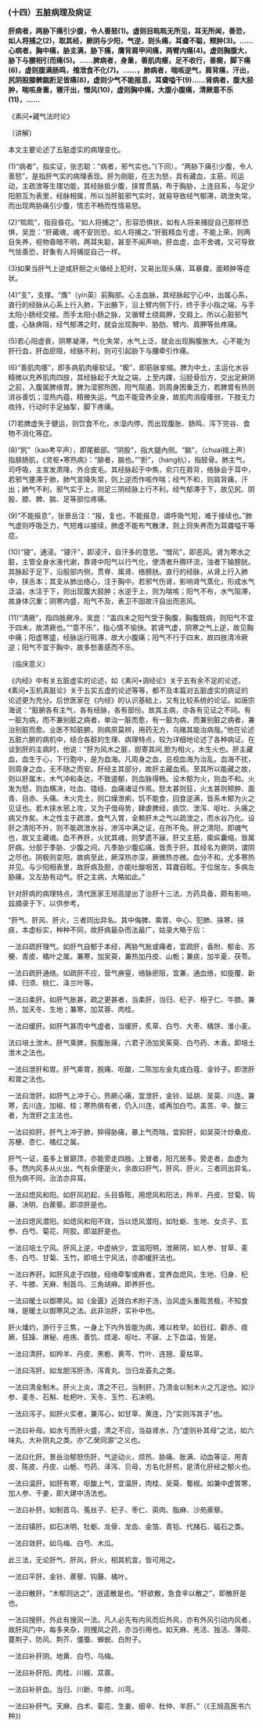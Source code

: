 ### (十四）五脏病理及病证

**肝病者，两胁下痛引少腹，令人善怒(1)。虚则目䀮䀮无所见，耳无所闻，善恐，如人将捕之(2)，取其经，厥阴与少阳，气逆，则头痛，耳聋不聪，颊肿(3)。……心病者，胸中痛，胁支满，胁下痛，膺背肩甲间痛，两臂内痛(4)。虚则胸腹大，胁下与腰相引而痛(5)。……脾病者，身重，善肌肉痿，足不收行，善瘈，脚下痛(6)，虚则腹满肠鸣，飧泄食不化(7)。……，肺病者，喘咳逆气，肩背痛，汗出，尻阴股膝髀腨胻足皆痛(8)，虚则少气不能报息，耳聋嗌干(9)……肾病者，腹大胫肿，喘咳身重，寝汗出，憎风(10)，虚则胸中痛，大腹小腹痛，清厥意不乐(11)，……**

《素问•藏气法时论》

〔讲解〕

本文主要论述了五脏虚实的病理变化。

(1)“病者”，指实证，张志聪：“病者，邪气实也。”(下同）。“两胁下痛引少腹，令人善怒”，是指肝气实的病理表现。肝为刚脏，在志为怒，具有藏血，主筋，司运动，主疏泄等生理功能，其经脉抵少腹，挟胃贯膈，布于胸胁，上连目系，与足少阳胆互为表里，经脉相属，所以当肝脏邪气实时，就易导致经气郁滞，疏泄失常，而出现两胁痛引少腹，情志不畅而性情易怒。

(2)“䀮䀮”，指目昏花。“如人将捕之”，形容恐惧状，如有人将来捕捉自己那样恐惧，吴崑：“肝藏魂，魂不安则恐，如人将捕之。”肝脏精血亏虚，不能上荣，则两目失养，视物昏暗不明，两耳失聪，甚至不闻声响，肝血虚，血不舍魂，又可导致气怯善恐，好象有人将捕捉自己一样。

(3)如果当肝气上逆或肝胆之火循经上犯时，又易出现头痛，耳暴聋，面颊肿等症状。

(4)“支”，支撑。“膺”（yin英）前胸部。心主血脉，其经脉起宁心中，出属心系，直行的经脉从心系上行入肺，下出腋下，沿上臂内侧下行，终于手小指之端，与手太阳小肠经交接。而手太阳小肠之脉，又循臂土绕肩胛，交肩上。所以心脏邪气盛，心脉痹阻，经气郁滞之时，就会出现胸中、胁肋、臂内、肩胛等处疼痛。

(5)若心阳虚衰，阴寒凝滞，气化失常，水气上泛，就会出现胸腹胀大。心不能为肝行血，肝血瘀阻，经脉不利，则可引起胁下与腰牵引作痛。

(6)“善肌肉痿”，即多病肌肉瘘软证。“瘈”，即筋脉挛缩。脾为中土，主运化水谷精微以充养肌肉四肢，其经脉起于大趾之端，上至内踝，沿胫骨后方，交出足厥阴之前，入腹属脾络胃。脾为湿邪所困，阳气阻遏，则周身困重乏力，若脾胃有热则消谷善饥；湿热内蕴，精微失运，气血不能营养全身，故肌肉消瘦痿弱，下肢无力收持，行动时手足抽掣，脚下疼痛。

(7)若脾虚失于健运，则饮食不化，水湿内停，而出现腹胀、肠鸣、泻下完谷、食物不消化等症。

(8)“尻”（kao考平声），即尾骶部。“阴股”，指大腿內侧。“腨”，（chuai揣上声）指腓肠肌，《灵枢•寒热病》：“腓者，腨也。”“胻”，（hang杭），指胫骨。肺主气，司呼吸，主宣发肃降，外合皮毛。其经脉起于中焦，俞穴在肩背，络脉会于耳中，若邪气壅滞于肺，肺气宣降失常，则上逆而作咳作喘；经气不和，则肩背痛，汗出；肺气不利，邪气实于上，则足三阴经脉上行不利，经气郁滞于下，故见尻、阴股、膝、髀、腨、足等部位疼痛。

(9)“不能报息”，张景岳注：“报，复也，不能报息，谓呼吸气短，难于接续也。”肺气虚则呼吸乏力，气短难以接续，肺虚不能布气散津，则上窍失养而为耳聋嗌干等症。

(10)“寝”，通浸。“寝汗”，即浸汗，自汗多的意思。“憎风”，即恶风。肾为寒水之脏，主管全身水液代谢，靠肾中阳气以行气化，使清者升腾环流，浊者下输膀胱。其脉起于足下，沿股部内侧，贯脊、属肾、络膀胱。直行的经脉，从肾上行入肺中，挟舌本；其支从肺出络心，注于胸中。若邪气伤肾，影响肾气蒸化，形成水气泛溢，水注于下，则出现腹大胫肿；水逆于上，则为喘咳；阳气不布，水气阻滞，故身体沉重；阴寒内盛，阳气不及，表卫不固故汗自出而恶风。

(11)“清厥”，指四肢厥冷，吴崑：“盖四末之阳气受于胸腹，胸腹既病，则阳气不宜于四末，故清厥也。”“意不乐”，指心情不愉快。若肾气虚，阴寒之气上逆，故见胸中痛；阳虚寒盛，经脉运行阻滞，故大小腹痛；阳气不行于四末，故四肢清冷厥逆；阳气不宜于胸中，故多愁善感而不乐。

〔临床意义〕

《内经》中有关五脏虚实的论述，如《素问•调经论》关于五有余不足的论述，《素问•玉机真脏论》关于五实五虚的论述等等，都不及本篇对五脏虚实的病证的论述更为充分。后世医家在《内经》的认识基础上，又有比较系统的论证。如唐宗海说：“脏腑各有主气，各有经脉，各有部份。故其主病，亦各有见证之不同。有一脏为病，而不兼别脏之病者，单治一脏而愈，有一脏为病，而兼别脏之病者，兼治别脏而愈。业医不知脏腑，则病原莫辨，用药无方，乌赌其能治病哉。”他在论述五脏六腑的病机中，结合各脏的生理、病理特点，较为详细地论述了各种病证。在谈到肝的主病时，他说：“肝为风木之脏，胆寄其间,胆为相火，木生火也。肝主藏血，血生于心，下行胞中，是为血海。凡周身之血，总视血海为治乱。血海不扰，则周身之血，无不随之而安。肝经主其部分，故肝主藏血焉。至其所以能藏之故，则以肝属木，木气冲和条达，不致遏郁，则血脉得畅。设木郁为火，则血不和。火发为怒，则血横决，吐血、错经、血痛诸证作焉。怒太甚则狂，火太甚则颊肿、面青、目赤、头痛。木火克土，则口燥泄痢，饥不能食，回食逆满，皆系木郁为火之见证也。若木挟水邪上攻，又为子借母势，肆虐脾经，痰饮、泄泻、呕吐、头痛之病又作矣。木之性主于疏泄，食气入胃，全赖肝木之气以疏泄之，而水谷乃化。设肝之清阳不升，则不能疏泄水谷，渗泻中满之证，在所不免。肝之清阳，即魂气也，故又主藏魂。血不养肝，火扰其魂，则梦遗不寐。肝又主筋，瘈疭囊缩，皆属肝病，分部于季胁、少腹之间，凡季胁少腹疝痛，皆责于肝。其经名为厥阴，谓阴之尽也。阴极则变阳，故病至此，厥深热亦深，厥微热亦微。血分不和，尤多寒热并见。与少阳相表里，故肝病及胆，亦能吐酸咽苦，耳聋目眩。于位居左，多病左胁痛，又左胁有动气。肝之主病，大略如此。”

针对肝病的病理特点，清代医家王旭高提出了治肝十三法，方药具备，颇有影响，兹摘录于下，以供参考。

“肝气、肝风、肝火，三者同出异名。其中侮脾、乘胃、中心、犯肺、挟寒、挟痰，本虚标实，种种不同，故肝病最杂而法最广，姑录大略于后：

一法曰疏肝理气。如肝气自郁于本经，两胁气胀或痛者，宜疏肝，香附、郁金、苏梗、青皮、橘叶之属。兼寒，加吴萸，兼热加丹皮、山栀；兼痰，加半夏、茯苓。

一法曰疏肝通络。如疏肝不应，营气痹窒，络脉瘀阻，宜兼，通血络，如旋覆、新绎、归须、桃仁、泽兰叶等。

一法曰柔肝。如肝气胀甚，疏之更甚者，当柔肝，当归、杞子、相子仁、牛膝。兼热，加天冬、生地；兼寒，加苁蓉、肉桂。

一法曰缓肝。如肝气甚而中气虚者，当缓肝，炙草、白芍、大枣、橘饼、淮小麦。

法曰培土泄木。肝气乘脾，脘腹胀痛，六君子汤加吴茱萸、白芍药、木香。即培土泄木之法也。

一法曰泄肝和胃。肝气乘胃，脘痛、呕酸，二陈加左金丸或白蔻、金铃子。即泄肝和胃之法也。

一法曰泄肝。如肝气上冲于心，热厥心痛，宜泄肝，金铃、延胡、吴萸、川连。兼寒，去川连，加椒、桂；寒热俱有者，仍入川连，或再加白芍。盖苦、辛、酸三者，为泄肝之主法也。

一法曰抑肝。肝气上冲于肺，猝得胁痛，暴上气而喘，宜抑肝，如吴萸汁炒桑皮、苏梗、杏仁、橘红之属。

肝气一证，虽多上冒巅顶，亦能旁走四肢。上冒者，阳亢居多。旁走者，血虚为多。然内风多从火出，气有余便是火，余故曰肝气，肝风、肝火，三者同出异名，但为病不同，治法亦异耳。

一法曰熄风和阳。如肝风初起，头目昏眩，用熄风和阳法，羚羊、丹皮、甘菊、钩藤、决明、白蒺藜。即凉肝是也。

一法曰熄风潜阳。如熄风和阳不效，当以熄风潜阳，如牡蛎、生地、女贞子、玄参、白芍、菊花、阿胶。即滋肝是也。

一法曰培土宁风。肝风上逆，中虚纳少，宜滋阳明，泄厥阴，如人参、甘草、麦冬、白芍、甘菊、玉竹。即培土宁风法，亦即缓肝法也。

一法曰养肝。如肝风走于四肢，经络牵掣或麻者，宜养血熄风，生地、归身、杞子、牛膝、天麻、制首乌、三角胡麻。即养肝也。

一法曰暖土以御寒风。如《金匮》近效白术附子汤，治风虚头重眩苦极，不知食味，是暖土以御寒风之法。此非治肝，实补中也。

肝火燔灼，游行于三焦，一身上下内外皆能为病，难以枚举。如目红、颧赤、痉厥、狂躁、淋秘、疮疡、善饥、烦渴、呕吐、不寐、上下血溢，皆是。

一法曰清肝。如羚羊、丹皮、黑栀、黄芩、竹叶、连翘、夏枯草。

一法曰泻肝。如龙胆泻肝汤、泻青丸、当归龙荟丸之类。

一法曰清金制木。肝火上炎，清之不已，当制肝，乃清金以制木火之亢逆也。如沙参、麦冬、石斛、枇杷叶、天冬、玉竹、石决明。

一法曰泻子。如肝火实者，兼泻心，如甘草、黄连，乃“实则泻其子”也。

一法曰补母。如水亏而肝火盛，清之不应，当益肾水，乃“虚则补其母”之法，如六味丸、大补阴丸之类。亦“乙癸同源”之义也。

一法曰化肝。景岳治郁怒伤肝，气逆动火，烦热、胁痛、胀满、动血等证、用青皮、陈皮、丹皮、山栀、芍药、泽泻、贝母，方名化肝煎，是清化肝经之郁火也。

一法曰温肝。如肝有寒，呕酸上气，宜温肝，肉桂、吴萸、蜀椒。如兼中虚胃寒，加人参、干姜，即大建中汤法也。

一法曰补肝。如制首乌、菟丝子、杞子、枣仁、萸肉、脂麻、沙苑蒺藜。

一法曰镇肝。如石决明、牡蛎、龙骨、龙齿、金箔、青铅、代赭石、磁石之类。

一法曰敛肝。如乌梅、白芍、木瓜。

此三法，无论肝气、肝风，肝火，相其机宜，皆可用之。

一法曰平肝。金铃、蒺藜、钩藤、橘叶。

一法曰散肝。“木郁则达之”，逍遥散是也。“肝欲散，急食辛以散之”，即散肝是也。

一法曰搜肝。外此有搜风一法。凡人必先有内风而后外风，亦有外风引动内风者，故肝风门中，每多夹杂，则捜风之药，亦当引用也。如天麻、羌活、独活、薄荷、蔓荆子、防风、荆芥、僵蚕、蝉蜕、白附子。

一法曰补肝阴。地黄、白芍、乌梅。

一法曰补肝阳。肉桂、川椒、苁蓉。

一法曰补肝血。当归、川断、牛膝、川芎。

一法曰补肝气。天麻、白术、菊花、生姜、细辛、杜仲、羊肝。”（《王旭高医书六种》)

